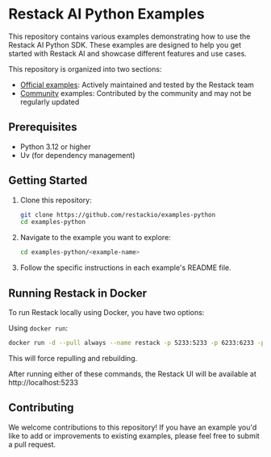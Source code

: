 # Restack AI Python Examples

This repository contains various examples demonstrating how to use the Restack AI Python SDK. These examples are designed to help you get started with Restack AI and showcase different features and use cases.

This repository is organized into two sections:

- [Official examples](/): Actively maintained and tested by the Restack team
- [Community](/community) examples: Contributed by the community and may not be regularly updated

## Prerequisites

- Python 3.12 or higher
- Uv (for dependency management)

## Getting Started

1. Clone this repository:

   ```bash
   git clone https://github.com/restackio/examples-python
   cd examples-python
   ```

2. Navigate to the example you want to explore:

   ```bash
   cd examples-python/<example-name>
   ```

3. Follow the specific instructions in each example's README file.

## Running Restack in Docker

To run Restack locally using Docker, you have two options:

Using `docker run`:

```bash
docker run -d --pull always --name restack -p 5233:5233 -p 6233:6233 -p 7233:7233 ghcr.io/restackio/restack:main
```

This will force repulling and rebuilding.

After running either of these commands, the Restack UI will be available at http://localhost:5233

## Contributing

We welcome contributions to this repository! If you have an example you'd like to add or improvements to existing examples, please feel free to submit a pull request.
